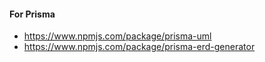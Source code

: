 #### For Prisma
- https://www.npmjs.com/package/prisma-uml
- https://www.npmjs.com/package/prisma-erd-generator